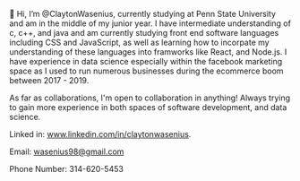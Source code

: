 👋 Hi, I’m @ClaytonWasenius, currently studying at Penn State University and am in the middle of my junior year. I have intermediate understanding of c, c++, and java 
and am currently studying front end software languages including CSS and JavaScript, as well as learning how to incorpate my understanding of these languages into framworks like React, and Node.js. 
I have experience in data science especially within the facebook marketing space as I used to run numerous businesses during the ecommerce boom between 2017 - 2019. 


As far as collaborations, I'm open to collaboration in anything! Always trying to gain more experience in both spaces of software development, and data science. 

Linked in: 
www.linkedin.com/in/claytonwasenius. 

Email: 
wasenius98@gmail.com

Phone Number: 
314-620-5453

